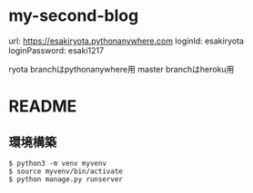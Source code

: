 # my-second-blog
url: https://esakiryota.pythonanywhere.com
loginId: esakiryota
loginPassword: esaki1217

ryota branchはpythonanywhere用
master branchはheroku用


# README

## 環境構築

```
$ python3 -m venv myvenv
$ source myvenv/bin/activate
$ python manage.py runserver
```
